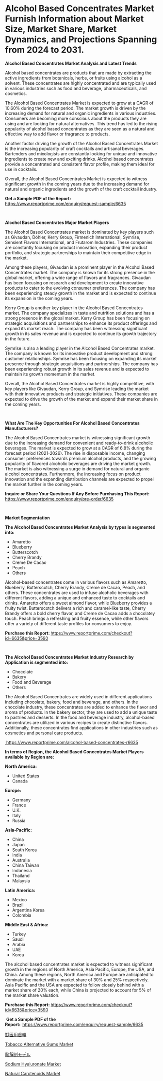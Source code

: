 <p><h1>Alcohol Based Concentrates Market Furnish Information about Market Size, Market Share, Market Dynamics, and Projections Spanning from 2024 to 2031.</h1></p><p><strong>Alcohol Based Concentrates Market Analysis and Latest Trends</strong></p>
<p><p>Alcohol based concentrates are products that are made by extracting the active ingredients from botanicals, herbs, or fruits using alcohol as a solvent. These concentrates are highly concentrated and are typically used in various industries such as food and beverage, pharmaceuticals, and cosmetics.</p><p>The Alcohol Based Concentrates Market is expected to grow at a CAGR of 10.60% during the forecast period. The market growth is driven by the increasing demand for natural and organic ingredients in various industries. Consumers are becoming more conscious about the products they are using and are looking for natural alternatives. This trend has led to the rising popularity of alcohol based concentrates as they are seen as a natural and effective way to add flavor or fragrance to products.</p><p>Another factor driving the growth of the Alcohol Based Concentrates Market is the increasing popularity of craft cocktails and artisanal beverages. Bartenders and mixologists are constantly looking for unique and innovative ingredients to create new and exciting drinks. Alcohol based concentrates provide a concentrated and consistent flavor profile, making them ideal for use in cocktails.</p><p>Overall, the Alcohol Based Concentrates Market is expected to witness significant growth in the coming years due to the increasing demand for natural and organic ingredients and the growth of the craft cocktail industry.</p></p>
<p><strong>Get a Sample PDF of the Report:&nbsp;</strong> <a href="https://www.reportprime.com/enquiry/request-sample/6635">https://www.reportprime.com/enquiry/request-sample/6635</a></p>
<p>&nbsp;</p>
<p><strong>Alcohol Based Concentrates Major Market Players</strong></p>
<p><p>The Alcohol Based Concentrates market is dominated by key players such as Givaudan, Döhler, Kerry Group, Firmenich International, Symrise, Sensient Flavors International, and Frutarom Industries. These companies are constantly focusing on product innovation, expanding their product portfolio, and strategic partnerships to maintain their competitive edge in the market.</p><p>Among these players, Givaudan is a prominent player in the Alcohol Based Concentrates market. The company is known for its strong presence in the global market, offering a wide range of flavors and fragrances. Givaudan has been focusing on research and development to create innovative products to cater to the evolving consumer preferences. The company has been experiencing steady growth in the market and is expected to continue its expansion in the coming years.</p><p>Kerry Group is another key player in the Alcohol Based Concentrates market. The company specializes in taste and nutrition solutions and has a strong presence in the global market. Kerry Group has been focusing on strategic acquisitions and partnerships to enhance its product offerings and expand its market reach. The company has been witnessing significant growth in its sales revenue and is expected to continue its growth trajectory in the future.</p><p>Symrise is also a leading player in the Alcohol Based Concentrates market. The company is known for its innovative product development and strong customer relationships. Symrise has been focusing on expanding its market presence through strategic acquisitions and partnerships. The company has been experiencing robust growth in its sales revenue and is expected to maintain its growth momentum in the market.</p><p>Overall, the Alcohol Based Concentrates market is highly competitive, with key players like Givaudan, Kerry Group, and Symrise leading the market with their innovative products and strategic initiatives. These companies are expected to drive the growth of the market and expand their market share in the coming years.</p></p>
<p>&nbsp;</p>
<p><strong>What Are The Key Opportunities For Alcohol Based Concentrates Manufacturers?</strong></p>
<p><p>The Alcohol Based Concentrates market is witnessing significant growth due to the increasing demand for convenient and ready-to-drink alcoholic beverages. The market is expected to grow at a CAGR of 6.8% during the forecast period (2021-2026). The rise in disposable income, changing consumer preferences towards premium alcohol products, and the growing popularity of flavored alcoholic beverages are driving the market growth. The market is also witnessing a surge in demand for natural and organic alcohol concentrates. Furthermore, the increasing focus on product innovation and the expanding distribution channels are expected to propel the market further in the coming years.</p></p>
<p><strong>Inquire or Share Your Questions If Any Before Purchasing This Report:</strong> <a href="https://www.reportprime.com/enquiry/pre-order/6635">https://www.reportprime.com/enquiry/pre-order/6635</a></p>
<p>&nbsp;</p>
<p><strong>Market Segmentation</strong></p>
<p><strong>The Alcohol Based Concentrates Market Analysis by types is segmented into:</strong></p>
<p><ul><li>Amaretto</li><li>Blueberry</li><li>Butterscotch</li><li>Cherry Brandy</li><li>Creme De Cacao</li><li>Peach</li><li>Others</li></ul></p>
<p><p>Alcohol-based concentrates come in various flavors such as Amaretto, Blueberry, Butterscotch, Cherry Brandy, Creme de Cacao, Peach, and others. These concentrates are used to infuse alcoholic beverages with different flavors, adding a unique and enhanced taste to cocktails and drinks. Amaretto offers a sweet almond flavor, while Blueberry provides a fruity twist. Butterscotch delivers a rich and caramel-like taste, Cherry Brandy offers a bold cherry flavor, and Creme de Cacao adds a chocolatey touch. Peach brings a refreshing and fruity essence, while other flavors offer a variety of different taste profiles for consumers to enjoy.</p></p>
<p><strong>Purchase this Report:&nbsp;</strong><a href="https://www.reportprime.com/checkout?id=6635&price=3590">https://www.reportprime.com/checkout?id=6635&price=3590</a></p>
<p>&nbsp;</p>
<p><strong>The Alcohol Based Concentrates Market Industry Research by Application is segmented into:</strong></p>
<p><ul><li>Chocolate</li><li>Bakery</li><li>Food and Beverage</li><li>Others</li></ul></p>
<p><p>The Alcohol Based Concentrates are widely used in different applications including chocolate, bakery, food and beverage, and others. In the chocolate industry, these concentrates are added to enhance the flavor and aroma of products. In the bakery sector, they are used to add a unique taste to pastries and desserts. In the food and beverage industry, alcohol-based concentrates are utilized in various recipes to create distinctive flavors. Additionally, these concentrates find applications in other industries such as cosmetics and personal care products.</p></p>
<p><a href="https://www.reportprime.com/alcohol-based-concentrates-r6635">&nbsp;https://www.reportprime.com/alcohol-based-concentrates-r6635</a></p>
<p><strong>In terms of Region, the Alcohol Based Concentrates Market Players available by Region are:</strong></p>
<p>
    <p> <strong> North America: </strong>
        <ul>
            <li>United States</li>
            <li>Canada</li>
        </ul>
        </p> 
    <p> <strong> Europe: </strong>
        <ul>
            <li>Germany</li>
            <li>France</li>
            <li>U.K.</li>
            <li>Italy</li>
            <li>Russia</li>
        </ul>
        </p> 
    <p> <strong> Asia-Pacific: </strong>
        <ul>
            <li>China</li>
            <li>Japan</li>
            <li>South Korea</li>
            <li>India</li>
            <li>Australia</li>
            <li>China Taiwan</li>
            <li>Indonesia</li>
            <li>Thailand</li>
            <li>Malaysia</li>
        </ul>
        </p> 
    <p> <strong> Latin America: </strong>
        <ul>
            <li>Mexico</li>
            <li>Brazil</li>
            <li>Argentina Korea</li>
            <li>Colombia</li>
        </ul>
        </p> 
    <p> <strong> Middle East & Africa: </strong>
        <ul>
            <li>Turkey</li>
            <li>Saudi</li>
            <li>Arabia</li>
            <li>UAE</li>
            <li>Korea</li>
        </ul>
    </p>
    </p>
<p><p>The alcohol based concentrates market is expected to witness significant growth in the regions of North America, Asia Pacific, Europe, the USA, and China. Among these regions, North America and Europe are anticipated to dominate the market with a market share of 30% and 25% respectively. Asia Pacific and the USA are expected to follow closely behind with a market share of 20% each, while China is projected to account for 5% of the market share valuation.</p></p>
<p><strong>Purchase this Report: </strong><a href="https://www.reportprime.com/checkout?id=6635&price=3590">https://www.reportprime.com/checkout?id=6635&price=3590</a></p>
<p>&nbsp;<strong>Get a Sample PDF of the Report:&nbsp;&nbsp;</strong><a href="https://www.reportprime.com/enquiry/request-sample/6635">https://www.reportprime.com/enquiry/request-sample/6635</a></p>
<p><strong></strong></p>
<p><p><a href="https://github.com/vhemk0794148/Market-Research-Report-List-1/blob/main/434625019937.md">獣医用首輪</a></p><p><a href="https://github.com/wwwkeltoum/Market-Research-Report-List-2/blob/main/tobacco-alternative-gums-market.md">Tobacco Alternative Gums Market</a></p><p><a href="https://github.com/pepo3k/Market-Research-Report-List-1/blob/main/907546619938.md">脳解剖モデル</a></p><p><a href="https://issuu.com/reportprime-2/docs/sodium-hyaluronate-market-size-2030.pptx">Sodium Hyaluronate Market</a></p><p><a href="https://issuu.com/reportprime-2/docs/natural-carotenoids-market-size-2030.pptx">Natural Carotenoids Market</a></p></p>